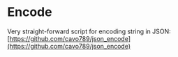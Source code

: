 # Encode

Very straight-forward script for encoding string in JSON: [https://github.com/cavo789/json_encode](https://github.com/cavo789/json_encode)
